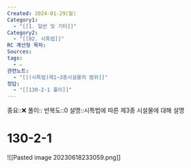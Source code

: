 ```yaml
---
Created: 2024-01-29(월)
Category1:
  - "[[1. 일반 및 기타]]"
Category2:
  - "[[02. 시특법]]"
RC 계산형 목차: 
Sources: 
tags:
  - ✏️
관련노트:
  - "[[(시특법)제1~3종시설물의 범위]]"
정답:
  - "[[130-2-1 풀이]]"
---
```

중요::❌
풀이::
반복도::0
설명::시특법에 따른 제3종 시설물에 대해 설명

#  130-2-1

![[Pasted image 20230618233059.png]]